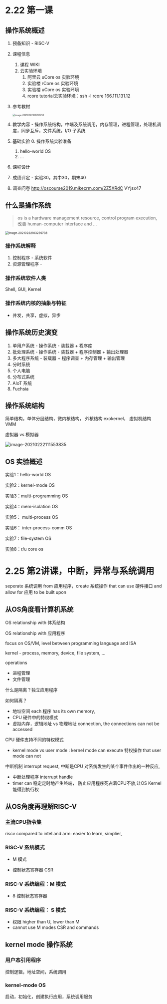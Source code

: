 # 2.22 第一课

## 操作系统概述

1. 预备知识 - RISC-V

2. 课程信息

   1. 课程 WIKI
   2. 云实验环境
      1. 阿里云 uCore os 实验环境
      2. 实验楼 rCore os 实验环境
      3. 实验楼 uCore os 实验环境
      4. rcore tutorial云实验环境：ssh -l rcore 166.111.131.12

3. 参考教材

   <img src="C:\Users\ligeo\Desktop\Y3S2\操作系统\week1.assets\image-20210222100700252.png" alt="image-20210222100700252" style="zoom: 50%;" />

4. 教学内容 - 操作系统结构，中端及系统调用，内存管理，进程管理，处理机调度，同步互斥，文件系统，I/O 子系统
5. 基础实验
   0. 操作系统实验准备
   1. hello-world OS
   2. ... 

6.  课程设计
7. 成绩评定 - 实验30，其中30，期末40
8. 调查问卷 http://oscourse2019.mikecrm.com/2Z5XRdC VYjsx47

## 什么是操作系统

> os is a hardware management resource, control program execution, 改善 human-computer interface and ... 

<img src="C:\Users\ligeo\Desktop\Y3S2\操作系统\week1.assets\image-20210222103239738.png" alt="image-20210222103239738" style="zoom:67%;" />

### 操作系统解释

1. 控制程序 - 系统软件
2. 资源管理程序 - 

### 操作系统软件人类

Shell, GUI, Kernel

### 操作系统内核的抽象与特征 

- 并发，共享，虚拟，异步

## 操作系统历史演变

1. 单用户系统 - 操作系统 - 装载器 + 程序库
2. 批处理系统 - 操作系统 - 装载器 + 程序控制器 + 输出处理器
3. 多大程序系统 - 装载器 + 程序调查 + 内存管理 + 输出管理
4. 分时系统
5. 个人电脑
6. 分布式系统 
7. AIoT 系统
8. Fuchsia

## 操作系统结构

简单结构，单体分层结构，微内核结构， 外核结构 exokernel， 虚拟机结构 VMM

虚拟器 vs 模拟器 

![image-20210222111553835](C:\Users\ligeo\Desktop\Y3S2\操作系统\week1.assets\image-20210222111553835.png)

## OS 实验概述

实验1：hello-world OS

实验2：kernel-mode OS

实验3：multi-programming OS

实验4：mem-isolation OS

实验5： multi-process OS

实验6： inter-process-comm OS

实验7：file-system OS

实验8：r/u core os

# 2.25 第2讲课，中断，异常与系统调用

seperate 系统调用 from 应用程序，create 系统操作 that can use 硬件接口 and allow for 应用 to be built upon

## 从OS角度看计算机系统

OS relationship with 体系结构

OS relationship with 应用程序

focus on OS/VM, level between programming language and ISA

kernel - process, memory, device, file system, ...

operations

- 进程管理
- 文件管理

什么是隔离？独立应用程序

如何隔离？ 

- 地址空间 each 程序 has its own memory, 
- CPU 硬件中的特权模式
- 虚拟内存，逻辑地址 vs 物理地址 connection, the connections can not be accessed

CPU 硬件支持不同的特权模式

- kernel mode vs user mode : kernel mode can execute 特权操作 that user mode can not

中断机制 interrupt request, 中断是CPU 对系统发生的某个事件作出的一种反应,

- 中断处理程序 interrupt handle
- timer can 稳定定时地产生终端， 防止应用程序死占着CPU不放,让OS Kernel能得到执行权

## 从OS角度再理解RISC-V

### 主流CPU指令集

riscv compared to intel and arm: easier to learn, simplier,

### RISC-V 系统模式

- M 模式

- 控制状态寄存器 CSR

### RISC-V 系统编程：M 模式

- 8 控制状态寄存器

### RISC-V 系统编程： S 模式

- 权限 higher than U, lower than M
- cannot use M modes CSR and commands

## kernel mode 操作系统

### 用户态引用程序

控制逻辑，地址空间，系统调用

### kernel-mode OS 

启动，初始化，创建执行应用，系统调用服务



